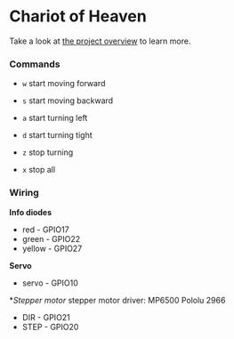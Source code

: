 # Chariot of Heaven

Take a look at [the project overview](project.pdf) to learn more.

### Commands

- `w` start moving forward
- `s` start moving backward

- `a` start turning left
- `d` start turning tight
- `z` stop turning

- `x` stop all

### Wiring

**Info diodes**

- red - GPIO17
- green - GPIO22
- yellow - GPIO27

**Servo**

- servo - GPIO10

\*_Stepper motor_
stepper motor driver: MP6500 Pololu 2966

- DIR - GPIO21
- STEP - GPIO20
